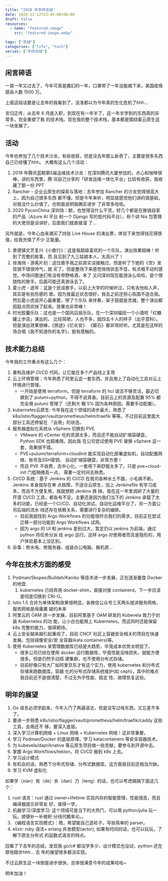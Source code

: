 ```yaml
---
title: "2020 年年终总结"
date: 2020-12-12T23:45:00+08:00
draft: false
resources:
  - name: "featured-image"
    src: "featured-image.webp"

tags: ["总结"]
categories: ["life", "tech"]
series: ["年终总结"]
---
```


## 闲言碎语

一晃一年又过去了，今年可真是魔幻的一年，口罩带了一年没能摘下来，美国疫情感染人数 1500 万。

上面这段话要是让去年的我看到了，没准都以为今年真的生化危机了hhh...

言归正传，从去年 6 月底入职，到现在有一年半了，这一年半学到的东西真的非常多，完全重塑了我
的技术栈。现在我的整个技术栈，基本都是围绕着云原生这一块发展了。

## 活动

今年也参加了几个技术沙龙，有些收获，但是没去年那么新奇了，主要是很多东西自己已经懂了hhh。
大概有这么几个活动：

1. 2019 年腾讯蓝鲸第5届运维技术沙龙：在深圳腾讯大厦参加的，点心和咖啡很棒，讲的东西里，腾
   讯自己分享的「研发运维一体化平台」比较有收获，我收藏了那一份 PPT
1. Rancher - 企业云原生的探索与落地：去年参加 Rancher 的沙龙觉得很高大上，因为自己很多东西
   都不懂。但是今年来听，明显就感觉他们讲的很基础，对我没什么价值了。也侧面说明我确实进步
   了非常多哈哈。
1. 2020 PyconChina 深圳场：额，也觉得没什么干货，好几个都是在推销自家的产品（Azure AI 平台
   和一个 Django 写的低代码平台），有个讲 Nix 包管理的大佬但是没讲好，后面我们就直接溜
   了...

另外就是，今年心血来潮买了四张 Live House 的演出票，体验下来觉得钱花得很值，给我充值了不少
正能量。

1. 景德镇文艺复兴《小歌行》：这是我超级喜欢的一个乐队，演出效果超棒！听到了完整的故事，而
   且见到了九三姑娘本人，太高兴了！
1. 徐海俏 - 游离片刻：这位歌手我之前其实没接触过，但是听了下她的《空》发现很不错很帅气，就
   买了。但是整场下来感觉俏俏状态不佳，有点唱不动的感觉。中场问歌迷们有没有带野格酒，末了
   又问深圳现在能游泳么哈哈，是个很随性的歌手。后面可能还真游泳去了。
1. 夏小虎 - 逝年：这是个民谣歌手，以前上大学的时候听过，只有吉他和人声，其实是有些伤感的
   歌。因为我最近状态很好，我去之前还担心氛围不适合我。然后夏小虎说开心最重要，带了个乐队
   来伴奏，架子鼓就是灵魂，整个演出都因鼓点而欢快了起来。效果也非常棒！
1. 时光胶囊乐队：这也是一个国风后摇乐队，在一个深圳福田一个小酒吧「红糖罐上步店」演出的，
   比较简陋，人也不多，就四五十人的样子（出乎意料）。但是演出效果很棒，《旅途》《忆长安》
   《磐石》都非常好听。尤其是在这样的场合唱《我不知道你的名字》，挺有感触的。

## 技术能力总结

今年我的工作重点有这么几个：

1. 重构及维护 CI/CD 代码，让它能在多个产品线上复用
1. 云上环境管理：今年熟悉了阿里云这一套东西，并且用上了自动化工具对云上环境进行管理。
   - 一开始是使用 terraform，但是 terraform 的 hcl 语法不够灵活，最近切换到了
     pulumi+python，不得不说真香。目前云上的资源及配置 95% 都完全用 pulumi 管理了（还剩大
     概 5% 因为各种原因，需要手动配置）。
1. kubernetes云原生: 今年我在这个领域的进步最大，熟悉了
   k8s/istio/flagger/vault/prometheus/helm/traefik 等等。不过目前这里面大部分工具还停留在
   「会用」的状态。
1. 服务器虚拟化系统从 vSphere 切换到 PVE
   - VMware 的 vCenter 吃的资源太多，而且还不能自动扩缩容硬盘，Python SDK 也超难用。因此我
     在公司尝试使用 PVE 替换 vSphere 这一套，效果很不错。
   - PVE+pulumi/terraform+cloudinit 能实现自动化部署虚拟机，自动配置网络、账号及SSH密钥、
     自动扩缩容硬盘，非常方便！
   - 而且 PVE 不收费，去中心化，一套用下来舒服太多了。只是 pve+cloud-init 门槛稍微高一点，
     需要一定时间去熟悉。
1. CI/CD 系统：基于 Jenkins 的 CI/CD 在我司各种水土不服，小毛病不断。Jenkins 本身就存在单
   点故障，不适合云原生，加上 Jenkinsfile 有学习成本，而且不方便复用，我就想把 Jenkins 换
   掉。我在这一年里调研了大量的开源 CI/CD 工具，都各有不足。主要还是因为我们当下的 Jenkins
   承载了太多的功能，已经是一个CI/CD、自动化测试、自动化运维平台了，另一方面公司后端的流水
   线还存在依赖关系，需要进行复杂的编排。
   - 目前我就找到 Argo Workflows 的功能很符合我们的需求，目前正在尝试迁移一部分功能到 Argo
     Workflows 试用。
   - 因为 argo 的 UI 和 jenkins 差别过大，暂定仍以 jenkins 为前端，通过 python 将任务分派
     给 argo 运行。这样 argo 对使用者而言是隐形的，用户体验基本上没区别。
1. 杂事：修水电、修服务器、组装办公电脑、搬机房...

## 今年在技术方面的感受

1. Podman/Skopeo/Buildah/Kaniko 等技术进一步发展，正在逐渐蚕食 Docker 的地盘.
   1. kubernetes 已经弃用 docker-shim，直接对接 containerd，下一步应该是彻底切换到 CRI-O。
1. Istio 1.5 合并为单体架构效果很明显，各微信公众号三天两头就讲服务网格，服务网格是毋庸置
   疑的未来
1. 阿里云的 OAM 进一步发展，目前阿里基于 OAM 研发的 Kubevela 致力于封装 Kubernetes 的功
   能，让小白也能用上 Kubernetes。而这同时还能保留 k8s 完整的能力，值得期待。
1. 云上安全越来越引起重视了，目前 CNCF 社区上容器安全相关的项目在快速发展。包括镜像安全/安
   全容器(kata containers)等。
1. 使用 Kubernetes 来管理数据库已经是大趋势，毕竟成本优势太明显了。
   - 很多公司已经在使用 docker 运行数据库，毕竟性能没啥损失，就能方便很多。但是仍然手动搭
     建集群，也不使用分布式存储。
   - 目前好像只有大厂如阿里京东才有这个实力，使用 kubernetes 和分布式存储来跑数据库。容器
     化的分布式存储系统维护(如 ceph)，其中的难点我目前还不是很清楚，不过无外乎性能、稳定
     性、故障恢复这些。

## 明年的展望

1. Go 语言必须学起来，今年入门了两遍语法，但是没写过啥东西，又忘差不多了。
1. 要进一步熟悉 k8s/istio/flagger/vault/prometheus/helm/traefik/caddy 这些工具，会用还不
   够，要深入底层。
1. 深入学习计算机网络 + Linux 网络 + Kubernetes 网络！这非常重要。
1. 学习 Podman/Docker 的底层原理，学习 katacontainers 等安全容器技术。
1. 为 kubevela/dapr/knative 等云原生项目做一些贡献，要参与到开源中去。
1. 掌握 Argo Workflows/tekton，将 CI/CD 搬到 k8s 上去。
1. 学习设计模式
1. 有机会的话，熟悉下分布式存储、分布式数据库。这方面我目前还相当欠缺。
1. 学习 KVM 虚拟化

如果学（xian）有（de）余（dan）力（teng）的话，也可以考虑搞搞下面这几个：

1. rust 语言：rust 通过 owner+lifetime 实现内存的智能管理，性能很高，而且编译器提示非常友
   好，值得一学。
1. 机器学习/深度学习: 这个领域可是当下的大热门，可以用 python/julia 玩一玩，顺便补一补微积
   分线代概率论。。
1. 《编程语言实现模式》：嗯，希望能自己造轮子，写些简单的 parser。
1. elixir: ruby 语法+ erlang 并发模型(actor), 如果有时间的话，也可以玩玩，了解下原生分布式
   的函数式语言的特点。

回看了下去年的总结，发现我 go/c# 都没学多少，设计模式也没动，python 还在原地踏步hhh... 去
年的展望很多都没实现。

不过云原生这一块倒是进步很快，总体很满意今年的成果哈哈~

明年加油！
